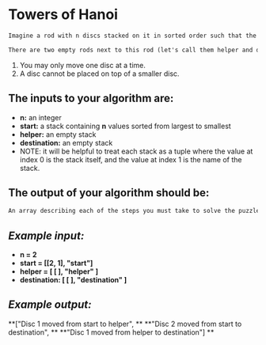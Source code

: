 # **Towers of Hanoi**
```markdown
Imagine a rod with n discs stacked on it in sorted order such that the largest disc sits at the bottom of the stack and the smallest disc sits on top of the stack. For example, if n = 3, the largest disc (#3) would be on the bottom, #2 would be in the middle, and #1 would be on the top.  

There are two empty rods next to this rod (let's call them helper and destination).  Devise an algorithm that will move all the discs from the start rod to the destination without breaking either of the following rules: 
```
1. You may only move one disc at a time.
1. A disc cannot be placed on top of a smaller disc.
## The inputs to your algorithm are:
- **n:** an integer
- **start:** a stack containing __n__ values sorted from largest to smallest
- **helper:** an empty stack
- **destination:** an empty stack
- NOTE: it will be helpful to treat each stack as a tuple where the value at index 0 is the stack itself, and the value at index 1 is the name of the stack.
## The output of your algorithm should be:
```markdown
An array describing each of the steps you must take to solve the puzzle in the minimum number of moves.
```

## *Example input:*
- **n = 2**
- **start = [[2, 1], "start"]**
- **helper = [ [ ], "helper" ]**
- **destination: [ [ ], "destination" ]**
## *Example output:*
**["Disc 1 moved from start to helper", **
**"Disc 2 moved from start to destination", **
**"Disc 1 moved from helper to destination"] **
